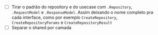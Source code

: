 - [ ] Tirar o padrão do repository e do usecase com `.Repository`, `.RequestModel` e `.ResponseModel`. Assim deixando o nome completo pra cada interface, como por exemplo `CreateRepository`, `CreateRepositoryParams` e `CreateRepositoryResult`
- [ ] Separar o shared por camada

